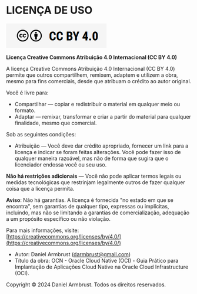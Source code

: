 # LICENÇA DE USO

![alt_text](./img/cc-by-40.png  "CC BY 4.0")
<br>

**Licença Creative Commons Atribuição 4.0 Internacional (CC BY 4.0)**

A licença Creative Commons Atribuição 4.0 Internacional (CC BY 4.0) permite que outros compartilhem, remixem, adaptem e utilizem a obra, mesmo para fins comerciais, desde que atribuam o crédito ao autor original.

Você é livre para:

- Compartilhar — copiar e redistribuir o material em qualquer meio ou formato.
- Adaptar — remixar, transformar e criar a partir do material para qualquer finalidade, mesmo que comercial.

Sob as seguintes condições:

- Atribuição — Você deve dar crédito apropriado, fornecer um link para a licença e indicar se foram feitas alterações. Você pode fazer isso de qualquer maneira razoável, mas não de forma que sugira que o licenciador endossa você ou seu uso.

**Não há restrições adicionais** — Você não pode aplicar termos legais ou medidas tecnológicas que restrinjam legalmente outros de fazer qualquer coisa que a licença permita.

**Aviso**: Não há garantias. A licença é fornecida "no estado em que se encontra", sem garantias de qualquer tipo, expressas ou implícitas, incluindo, mas não se limitando a garantias de comercialização, adequação a um propósito específico ou não violação.

Para mais informações, visite:
[https://creativecommons.org/licenses/by/4.0/](https://creativecommons.org/licenses/by/4.0/)

- Autor: Daniel Armbrust (darmbrust@gmail.com)
- Título da obra: OCN - Oracle Cloud Native (OCI) - Guia Prático para Implantação de Aplicações Cloud Native na Oracle Cloud Infrastructure (OCI).

Copyright &copy; 2024 Daniel Armbrust. Todos os direitos reservados. 